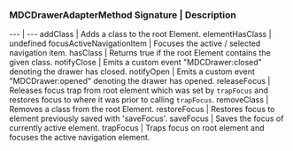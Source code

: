 ### MDCDrawerAdapterMethod Signature | Description 
 --- | --- 
addClass | Adds a class to the root Element. 
elementHasClass | undefined 
focusActiveNavigationItem | Focuses the active / selected navigation item. 
hasClass | Returns true if the root Element contains the given class. 
notifyClose | Emits a custom event "MDCDrawer:closed" denoting the drawer has closed. 
notifyOpen | Emits a custom event "MDCDrawer:opened" denoting the drawer has opened. 
releaseFocus | Releases focus trap from root element which was set by `trapFocus`
and restores focus to where it was prior to calling `trapFocus`. 
removeClass | Removes a class from the root Element. 
restoreFocus | Restores focus to element previously saved with 'saveFocus'. 
saveFocus | Saves the focus of currently active element. 
trapFocus | Traps focus on root element and focuses the active navigation element. 
